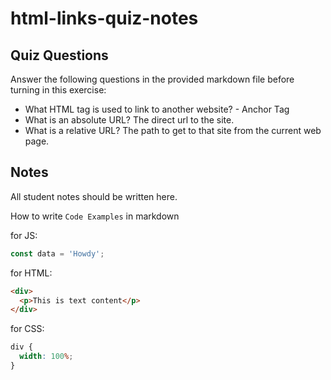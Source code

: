 # html-links-quiz-notes

## Quiz Questions

Answer the following questions in the provided markdown file before turning in this exercise:

- What HTML tag is used to link to another website?
  <a> - Anchor Tag
- What is an absolute URL?
  The direct url to the site.
- What is a relative URL?
  The path to get to that site from the current web page.

## Notes

All student notes should be written here.

How to write `Code Examples` in markdown

for JS:

```javascript
const data = 'Howdy';
```

for HTML:

```html
<div>
  <p>This is text content</p>
</div>
```

for CSS:

```css
div {
  width: 100%;
}
```
